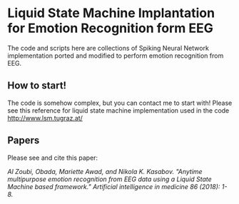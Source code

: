 # Liquid State Machine Implantation for Emotion Recognition form EEG
The code and scripts here are collections of Spiking Neural Network implementation ported and modified to perform emotion recognition from EEG.
## How to start!
The code is somehow complex, but you can contact me to start with!
Please see this reference for liquid state machine implementation used in the code
http://www.lsm.tugraz.at/
## Papers 
Please see and cite this paper:

*Al Zoubi, Obada, Mariette Awad, and Nikola K. Kasabov. "Anytime multipurpose emotion recognition from EEG data using a Liquid State Machine based framework." Artificial intelligence in medicine 86 (2018): 1-8.*
